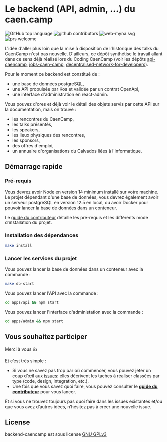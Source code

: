 # Le backend (API, admin, ...) du caen.camp

![GitHub top language](https://img.shields.io/github/languages/top/CaenCamp/backend-caencamp.svg) ![github contributors](https://img.shields.io/github/contributors/CaenCamp/backend-caencamp.svg) ![web-myna.svg](https://img.shields.io/github/license/CaenCamp/backend-caencamp.svg) ![prs welcome](https://img.shields.io/badge/prs-welcome-brightgreen.svg)

L'idée d'aller plus loin que la mise à disposition de l'historique des talks du CaenCamp n'est pas nouvelle. D'ailleurs, ce dépôt synthétise le travail allant dans ce sens déjà réalisé lors du Coding CaenCamp (voir les dépôts [api-caencamp](https://github.com/CaenCamp/api-caencamp), [jobs-caen-camp](https://github.com/CaenCamp/jobs-caen-camp), [decentralised-network-for-developers](https://github.com/CaenCamp/decentralised-network-for-developers)).

Pour le moment ce backend est constitué de :

- une base de données postgreSQL,
- une API propulsée par Koa et validée par un contrat OpenApi,
- une interface d'administration en react-admin.

Vous pouvez d'ores et déjà voir le détail des objets servis par cette API sur la documentation, mais on trouve :

- les rencontres du CaenCamp,
- les talks présentés,
- les speakers,
- les lieux physiques des rencontres,
- les sponsors,
- des offres d'emploi,
- un annuaire d'organisations du Calvados liées à l'informatique.

## Démarrage rapide

### Pré-requis

Vous devrez avoir Node en version 14 minimum installé sur votre machine. Le projet dépendant d'une base de données, vous devrez également avoir un serveur postgreSQL en version 12.5 en local, ou avoir Docker pour pouvoir lancer la base de données dans un conteneur.

Le [guide du contributeur](./.github/CONTRIBUTING.md#installer-le-projet) détaille les pré-requis et les différents mode d’installation du projet. 

### Installation des dépendances

```bash
make install
```

### Lancer les services du projet

Vous pouvez lancer la base de données dans un conteneur avec la commande :

```bash
make db-start
```

Vous pouvez lancer l'API avec la commande :

```bash
cd apps/api && npm start
```

Vous pouvez lancer l'interface d'administation avec la commande :

```bash
cd apps/admin && npm start
```

## Vous souhaitez participer

Merci à vous :+1:

Et c’est très simple :

-   Si vous ne savez pas trop par où commencer, vous pouvez jeter un coup d’œil aux [issues](https://github.com/CaenCamp/jobs-caen-camp/issues): elles décrivent les taches à réaliser classées par type (code, design, integration, etc.),
-   Une fois que vous savez quoi faire, vous pouvez consulter le [**guide du contributeur**](.github/CONTRIBUTING.md) pour vous lancer.

Et si vous ne trouvez toujours pas quoi faire dans les issues existantes et/ou que vous avez d’autres idées, n’hésitez pas à créer une nouvelle issue.

## License

backend-caencamp est sous license [GNU GPLv3](LICENSE)

